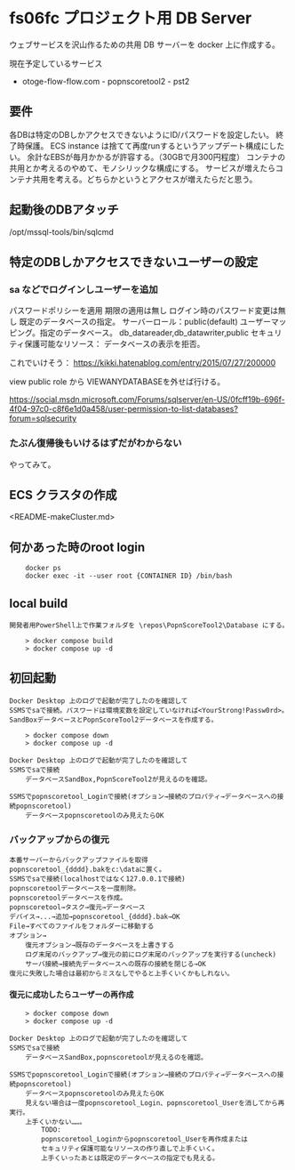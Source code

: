 # fs06fc プロジェクト用 DB Server

ウェブサービスを沢山作るための共用 DB サーバーを docker 上に作成する。

現在予定しているサービス

- otoge-flow-flow.com - popnscoretool2 - pst2

## 要件

各DBは特定のDBしかアクセスできないようにID/パスワードを設定したい。
終了時保護。
ECS instance は捨てて再度runするというアップデート構成にしたい。
余計なEBSが毎月かかるが許容する。（30GBで月300円程度）
コンテナの共用とか考えるのやめて、モノシリックな構成にする。
サービスが増えたらコンテナ共用を考える。どちらかというとアクセスが増えたらだと思う。

## 起動後のDBアタッチ

/opt/mssql-tools/bin/sqlcmd

## 特定のDBしかアクセスできないユーザーの設定

### sa などでログインしユーザーを追加

パスワードポリシーを適用
期限の適用は無し
ログイン時のパスワード変更は無し
既定のデータベースの指定。
サーバーロール：public(default)
ユーザーマッピング。指定のデータベース。
db_datareader,db_datawriter,public
セキュリティ保護可能なリソース：
データベースの表示を拒否。

これでいけそう：
<https://kikki.hatenablog.com/entry/2015/07/27/200000>

view
public role から VIEWANYDATABASEを外せば行ける。

<https://social.msdn.microsoft.com/Forums/sqlserver/en-US/0fcff19b-696f-4f04-97c0-c8f6e1d0a458/user-permission-to-list-databases?forum=sqlsecurity>

### たぶん復帰後もいけるはずだがわからない

やってみて。

## ECS クラスタの作成

<README-makeCluster.md>

## 何かあった時のroot login

        docker ps
        docker exec -it --user root {CONTAINER ID} /bin/bash

## local build

    開発者用PowerShell上で作業フォルダを \repos\PopnScoreTool2\Database にする。

        > docker compose build
        > docker compose up -d

## 初回起動

    Docker Desktop 上のログで起動が完了したのを確認して
    SSMSでsaで接続。パスワードは環境変数を設定していなければ<YourStrong!Passw0rd>。
    SandBoxデータベースとPopnScoreTool2データベースを作成する。

        > docker compose down
        > docker compose up -d

    Docker Desktop 上のログで起動が完了したのを確認して
    SSMSでsaで接続
        データベースSandBox,PopnScoreTool2が見えるのを確認。

    SSMSでpopnscoretool_Loginで接続(オプション→接続のプロパティ→データベースへの接続popnscoretool)
        データベースpopnscoretoolのみ見えたらOK

### バックアップからの復元

    本番サーバーからバックアップファイルを取得
    popnscoretool_{dddd}.bakをc:\dataに置く。
    SSMSでsaで接続(localhostではなく127.0.0.1で接続)
    popnscoretoolデータベースを一度削除。
    popnscoretoolデータベースを作成。
    popnscoretool→タスク→復元→データベース
    デバイス→...→追加→popnscoretool_{dddd}.bak→OK
    File→すべてのファイルをフォルダーに移動する
    オプション→
        復元オプション→既存のデータベースを上書きする
        ログ末尾のバックアップ→復元の前にログ末尾のバックアップを実行する(uncheck)
        サーバ接続→接続先データベースへの既存の接続を閉じる→OK
    復元に失敗した場合は最初からミスなしでやると上手くいくかもしれない。

#### 復元に成功したらユーザーの再作成

        > docker compose down
        > docker compose up -d

    Docker Desktop 上のログで起動が完了したのを確認して
    SSMSでsaで接続
        データベースSandBox,popnscoretoolが見えるのを確認。

    SSMSでpopnscoretool_Loginで接続(オプション→接続のプロパティ→データベースへの接続popnscoretool)
        データベースpopnscoretoolのみ見えたらOK
        見えない場合は一度popnscoretool_Login、popnscoretool_Userを消してから再実行。
        上手くいかない……。
            TODO:
            popnscoretool_Loginからpopnscoretool_Userを再作成または
            セキュリティ保護可能なリソースの作り直しで上手くいく。
            上手くいったあとは既定のデータベースの指定でも見える。

